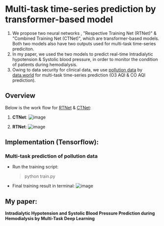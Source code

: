 # Multi-task time-series prediction by transformer-based model
1. We propose two neural networks , "Respective Training Net (RTNet)" & "Combined Training Net (CTNet)", which are transformer-based models. Both two models also have two outputs used for multi-task time-series prediciton.
2. In my paper, we used the two models to predict real-time Intradialytic hypotension & Systolic blood pressure, in order to monitor the condition of patients during hemodialysis.
3. Owing to data security for clinical data, we use [pollution data](https://data.world/data-society/us-air-pollution-data) by [data.world](https://data.world/) for multi-task time-series prediction (O3 AQI & CO AQI prediction).

## Overview
Below is the work flow for [RTNet](https://github.com/chris-ym/multi-task-time-series-prediction/blob/main/models/RTNet.py) & [CTNet](https://github.com/chris-ym/multi-task-time-series-prediction/blob/main/models/CTNet.py):

1. **CTNet**:
![image](https://github.com/chris-ym/multi-task-time-series-prediction/blob/main/utils/pictures/CTNet_workflow.png)

2. **RTNet**:
![image](https://github.com/chris-ym/multi-task-time-series-prediction/blob/main/utils/pictures/RTNet_workflow.png)

## Implementation (Tensorflow):
### Multi-task prediction of pollution data
* Run the training script:

    > python train.py
   
* Final training result in terminal:
![image](https://github.com/chris-ym/multi-task-time-series-prediction/blob/main/utils/pictures/pollution_train_result.jpg)


## My paper:
**Intradialytic Hypotension and Systolic Blood Pressure Prediction during Hemodialysis by Multi-Task Deep Learning**
